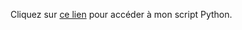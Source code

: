 Cliquez sur <a href="https://bertrand4.github.io/OCP4_Analysez_les_ventes_de_votre_entreprise/" target="_blank">ce lien</a> pour accéder à mon script Python.
